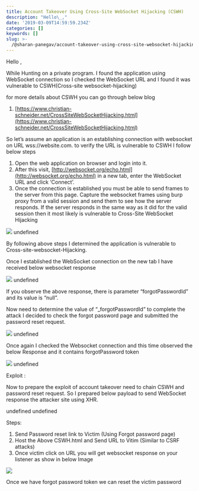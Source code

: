 ```yaml
---
title: Account Takeover Using Cross-Site WebSocket Hijacking (CSWH)
description: "Hello\_,"
date: '2019-03-09T14:59:59.234Z'
categories: []
keywords: []
slug: >-
  /@sharan-panegav/account-takeover-using-cross-site-websocket-hijacking-cswh-99cf9cea6c50
---
```


Hello ,

While Hunting on a private program. I found the application using WebSocket connection so I checked the WebSocket URL and I found it was vulnerable to CSWH(Cross-site websocket-hijacking)

for more details about CSWH you can go through below blog

1.  [https://www.christian-schneider.net/CrossSiteWebSocketHijacking.html](https://www.christian-schneider.net/CrossSiteWebSocketHijacking.html)

So let’s assume an application is an establishing connection with websocket on URL wss://website.com. to verify the URL is vulnerable to CSWH I follow below steps

1.  Open the web application on browser and login into it.
2.  After this visit, [http://websocket.org/echo.html](http://websocket.org/echo.html) in a new tab, enter the WebSocket URL and click ‘Connect’.
3.  Once the connection is established you must be able to send frames to the server from this page. Capture the websocket frames using burp proxy from a valid session and send them to see how the server responds. If the server responds in the same way as it did for the valid session then it most likely is vulnerable to Cross-Site WebSocket Hijacking

![](https://cdn-images-1.medium.com/max/800/1*RAM_H3sV7mJrZOu6rSsdEg.png)
undefined

By following above steps I determined the application is vulnerable to Cross-site-websocket-Hijacking.

Once I established the WebSocket connection on the new tab I have received below websocket response

![](https://cdn-images-1.medium.com/max/800/1*7K_4OWJA-Qx2-7m5M1nTZw.png)
undefined

If you observe the above response, there is parameter “forgotPasswordId” and its value is “null”.

Now need to determine the value of “\_forgotPasswordId” to complete the attack I decided to check the forgot password page and submitted the password reset request.

![](https://cdn-images-1.medium.com/max/800/1*AKYlPYgm7HcdbyD3qyVa5w.png)
undefined

Once again I checked the Websocket connection and this time observed the below Response and it contains forgotPassword token

![](https://cdn-images-1.medium.com/max/800/1*XZRyefocwP4bjNv2-GkAMg.png)
undefined

Exploit :

Now to prepare the exploit of account takeover need to chain CSWH and password reset request. So I prepared below payload to send WebSocket response the attacker site using XHR.

undefined
undefined

Steps:

1.  Send Password reset link to Victim (Using Forgot password page)
2.  Host the Above CSWH.html and Send URL to Vitim (Similar to CSRF attacks)
3.  Once victim click on URL you will get websocket response on your listener as show in below Image

![](https://cdn-images-1.medium.com/max/800/1*Q9ScYIEVOlOKfz13-KrCow.png)

Once we have forgot password token we can reset the victim password